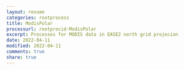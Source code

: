 ```yaml
---
layout: resume
categories: rootprocess
title: ModisPolar
processurl: rootprocid-ModisPolar
excerpt: Processes for MODIS data in EASE2 north grid projecion
date: 2022-04-11
modified: 2022-04-11
comments: true
share: true
---
```


